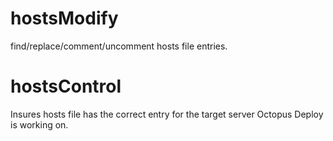 # hostsModify
find/replace/comment/uncomment hosts file entries.

# hostsControl
Insures hosts file has the correct entry for the target server Octopus Deploy is working on.
